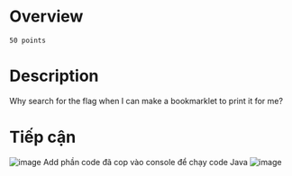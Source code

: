 # Overview #
`50 points`

# Description #
Why search for the flag when I can make a bookmarklet to print it for me?

# Tiếp cận #
![image](https://github.com/zangcinh/PicoCTF_Writeup/assets/173159694/b0e90d0d-907a-4981-9341-e385ead5f397)
Add phần code đã cop vào console để chạy code Java
![image](https://github.com/zangcinh/PicoCTF_Writeup/assets/173159694/acde98df-0623-48da-a8bf-ace3aa92e8d9)
